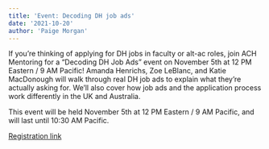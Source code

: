 ```yaml
---
title: 'Event: Decoding DH job ads'
date: '2021-10-20'
author: 'Paige Morgan'
---
```

If you’re thinking of applying for DH jobs in faculty or alt-ac roles, join ACH Mentoring for a “Decoding DH Job Ads” event on November 5th at 12 PM Eastern / 9 AM Pacific! Amanda Henrichs, Zoe LeBlanc, and Katie MacDonough will walk through real DH job ads to explain what they’re actually asking for. We’ll also cover how job ads and the application process work differently in the UK and Australia.

This event will be held November 5th at 12 PM Eastern / 9 AM Pacific, and will last until 10:30 AM Pacific.

[Registration link](https://members.ach.org/civicrm/event/info/?reset=1&id=15)